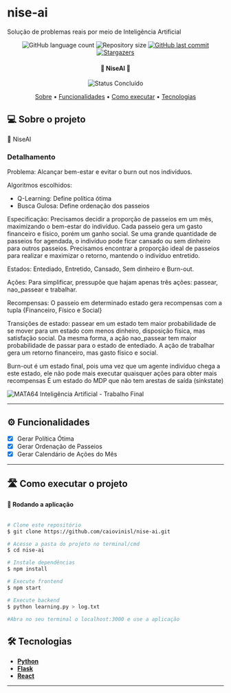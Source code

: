 # nise-ai

Solução de problemas reais por meio de Inteligência Artificial

<p align="center">
  <img alt="GitHub language count" src="https://img.shields.io/github/languages/count/caiovinisl/nise-ai?color=%2304D361">

  <img alt="Repository size" src="https://img.shields.io/github/repo-size/caiovinisl/nise-ai">
  
  <a href="https://github.com/caiovinisl/metodos-hashing/commits/main">
    <img alt="GitHub last commit" src="https://img.shields.io/github/last-commit/caiovinisl/nise-ai">
  </a>
   
   <a href="https://github.com/caiovinisl/metodos-hashing/stargazers">
    <img alt="Stargazers" src="https://img.shields.io/github/stars/caiovinisl/nise-ai?style=social">
  </a>
  
 
</p>

<h4 align="center"> 
	🚧 NiseAI 🚧
</h4>

<p align="center">
	<img alt="Status Concluído" src="https://img.shields.io/badge/STATUS-CONCLU%C3%8DDO-brightgreen">
</p>

<p align="center">
 <a href="#-sobre-o-projeto">Sobre</a> •
 <a href="#-funcionalidades">Funcionalidades</a> •
 <a href="#-como-executar-o-projeto">Como executar</a> • 
 <a href="#-tecnologias">Tecnologias</a>
</p>

## 💻 Sobre o projeto

📄 NiseAI

### Detalhamento
Problema: Alcançar bem-estar e evitar o burn out nos indivíduos.

Algoritmos escolhidos:
- Q-Learning: Define política ótima
- Busca Gulosa: Define ordenação dos passeios

Especificação: Precisamos decidir a proporção de passeios em um mês, maximizando o bem-estar do indivíduo. Cada passeio gera um gasto financeiro e físico, porém um ganho social. Se uma grande quantidade de passeios for agendada, o indivíduo pode ficar cansado ou sem dinheiro para outros passeios. Precisamos encontrar a proporção ideal de passeios para realizar e maximizar o retorno, mantendo o indivíduo entretido.

Estados: Entediado, Entretido, Cansado, Sem dinheiro e Burn-out.

Ações: Para simplificar, pressupõe que hajam apenas três ações: passear, nao_passear e trabalhar.

Recompensas: O passeio em determinado estado gera recompensas com a tupla {Financeiro, Físico e Social}

Transições de estado: passear em um estado tem maior probabilidade de se mover para um estado com menos dinheiro, disposição física, mas satisfação social. Da mesma forma, a ação nao_passear tem maior probabilidade de passar para o estado de entediado. A ação de trabalhar gera um retorno financeiro, mas gasto físico e social.

Burn-out é um estado final, pois uma vez que um agente indivíduo chega a este estado, ele não pode mais executar quaisquer ações para obter mais recompensas
É um estado do MDP que não tem arestas de saída (sinkstate) 

![MATA64 Inteligência Artificial - Trabalho Final](https://github.com/caiovinisl/nise-ai/assets/31699879/44c15e2b-a27a-450f-8992-4914e143523a)

---

## ⚙️ Funcionalidades

- [x] Gerar Política Ótima
- [x] Gerar Ordenação de Passeios
- [x] Gerar Calendário de Ações do Mês

---

## 🛣️ Como executar o projeto

#### 🎲 Rodando a aplicação

```bash

# Clone este repositório
$ git clone https://github.com/caiovinisl/nise-ai.git

# Acesse a pasta do projeto no terminal/cmd
$ cd nise-ai

# Instale dependências
$ npm install

# Execute frontend
$ npm start

# Execute backend
$ python learning.py > log.txt

#Abra no seu terminal o localhost:3000 e use a aplicação


```

## 🛠 Tecnologias

- **[Python](https://www.python.org/)**
- **[Flask](https://flask.palletsprojects.com/en/3.0.x/)**
- **[React](https://react.dev/)**

---
